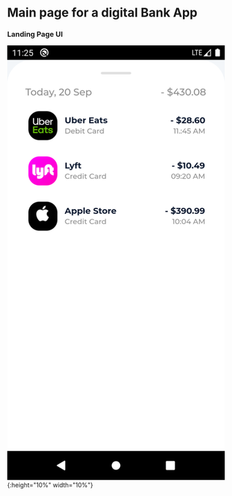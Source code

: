 # Main page for a digital Bank App



### Landing Page UI


![test image size](/ressources/img2.png){:height="10%" width="10%"}






